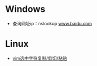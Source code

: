 # Windows #

- 查询网址ip：nslookup www.baidu.com

# Linux #

- [vim选中字符复制/剪切/粘贴](https://www.cnblogs.com/luosongchao/p/3193153.html)